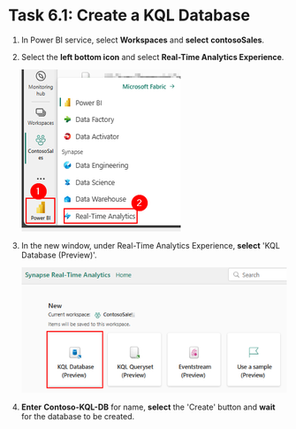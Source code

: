 # Task 6.1: Create a KQL Database

1. In Power BI service, select **Workspaces** and **select** **contosoSales**. 

2. Select the **left bottom icon** and select **Real-Time Analytics Experience**.

	![Close the browser.](../media/instructions240153/task-5.1.2.png)

3. In the new window, under Real-Time Analytics Experience, **select** 'KQL Database (Preview)'.

	![Close the browser.](../media/instructions240153/task-5.1.3.png)

4. **Enter** **Contoso-KQL-DB** for name, **select** the 'Create' button and **wait** for the database to be created.
